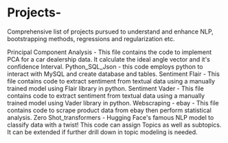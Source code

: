 # Projects-
Comprehensive list of projects pursued to understand and enhance NLP, bootstrapping methods, regressions and regularization etc.

Principal Component Analysis - This file contains the code to implement PCA for a car dealership data. It calculate the ideal angle vector and it's confidence Interval.
Python_SQL_Json - this code employs python to interact with MySQL and create database and tables.
Sentiment Flair - This file contains code to extract sentiment from textual data using a manually trained model using Flair library in python.
Sentiment Vader - This file contains code to extract sentiment from textual data using a manually trained model using Vader library in python.
Webscraping - ebay - This file contains code to scrape product data from ebay then perform statistical analysis.
Zero Shot_transformers - Hugging Face's famous NLP model to classify data with a twist! This code can assign Topics as well as subtopics. It can be extended if further drill down in topic modeling is needed.
